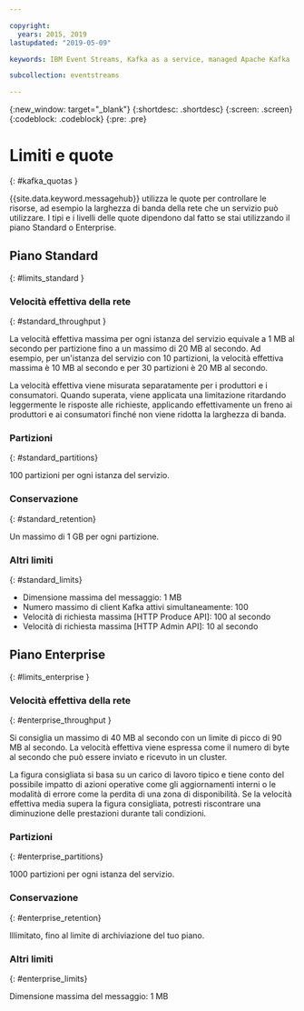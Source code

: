 ```yaml
---

copyright:
  years: 2015, 2019
lastupdated: "2019-05-09"

keywords: IBM Event Streams, Kafka as a service, managed Apache Kafka

subcollection: eventstreams

---
```


{:new_window: target="_blank"}
{:shortdesc: .shortdesc}
{:screen: .screen}
{:codeblock: .codeblock}
{:pre: .pre}


# Limiti e quote
{: #kafka_quotas }

{{site.data.keyword.messagehub}} utilizza le quote per controllare le risorse, ad esempio la larghezza di banda della rete che un servizio può utilizzare. I tipi e i livelli delle quote dipendono dal fatto se stai utilizzando il piano Standard o Enterprise.

## Piano Standard
{: #limits_standard }

### Velocità effettiva della rete
{: #standard_throughput }

La velocità effettiva massima per ogni istanza del servizio equivale a 1 MB al secondo per partizione fino a un massimo di 20 MB al secondo. Ad esempio, per un'istanza del servizio con 10 partizioni, la velocità effettiva massima è 10 MB al secondo e per 30 partizioni è 20 MB al secondo.

La velocità effettiva viene misurata separatamente per i produttori e i consumatori. Quando superata, viene applicata una limitazione ritardando leggermente le risposte alle richieste, applicando effettivamente un freno ai produttori e ai consumatori finché non viene ridotta la larghezza di banda.

### Partizioni
{: #standard_partitions}

100 partizioni per ogni istanza del servizio.

### Conservazione 
{: #standard_retention}

Un massimo di 1 GB per ogni partizione.

### Altri limiti
{: #standard_limits}

* Dimensione massima del messaggio: 1 MB
* Numero massimo di client Kafka attivi simultaneamente: 100
* Velocità di richiesta massima [HTTP Produce API]: 100 al secondo
* Velocità di richiesta massima [HTTP Admin API]: 10 al secondo

## Piano Enterprise
{: #limits_enterprise }

### Velocità effettiva della rete
{: #enterprise_throughput }

Si consiglia un massimo di 40 MB al secondo con un limite di picco di 90 MB al secondo. La velocità effettiva viene espressa come il numero di byte al secondo che può essere inviato e ricevuto in un cluster.

La figura consigliata si basa su un carico di lavoro tipico e tiene conto del possibile impatto di azioni operative come gli aggiornamenti interni o le modalità di errore come la perdita di una zona di disponibilità.  Se la velocità effettiva media supera la figura consigliata, potresti riscontrare una diminuzione delle prestazioni durante tali condizioni.


### Partizioni
{: #enterprise_partitions}

1000 partizioni per ogni istanza del servizio.

### Conservazione 
{: #enterprise_retention}

Illimitato, fino al limite di archiviazione del tuo piano. 

### Altri limiti
{: #enterprise_limits}

Dimensione massima del messaggio: 1 MB





















